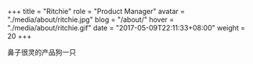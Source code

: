 +++
title = "Ritchie"
role = "Product Manager"
avatar = "./media/about/ritchie.jpg"
blog = "/about/"
hover = "./media/about/ritchie.gif"
date = "2017-05-09T22:11:33+08:00"
weight = 20
+++

鼻子很灵的产品狗一只
